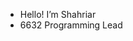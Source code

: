 -  Hello! I’m Shahriar
- 6632 Programming Lead

<!---
Shoesher/Shoesher is a ✨ special ✨ repository because its `README.md` (this file) appears on your GitHub profile.
You can click the Preview link to take a look at your changes.
--->
